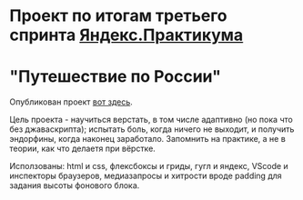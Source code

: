 # Проект по итогам третьего спринта [Яндекс.Практикума](https://praktikum.yandex.ru)
# "Путешествие по России"

Опубликован проект [вот здесь](https://konjvpaljto.github.io/russian-travel/). 

Цель проекта - научиться верстать, в том числе адаптивно (но пока что без джаваскрипта); испытать боль, когда ничего не выходит, и получить эндорфины, когда наконец заработало. Запомнить на практике, а не в теории, как что делаетя при вёрстке.

Исползованы: html и css, флексбоксы и гриды, гугл и яндекс, VScode и инспекторы браузеров, медиазапросы и хитрости вроде padding для задания высоты фонового блока. 

